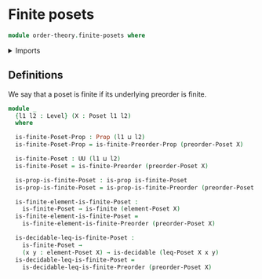 # Finite posets

```agda
module order-theory.finite-posets where
```

<details><summary>Imports</summary>

```agda
open import foundation.decidable-types
open import foundation.propositions
open import foundation.universe-levels

open import order-theory.finite-preorders
open import order-theory.posets

open import univalent-combinatorics.finite-types
```

</details>

## Definitions

We say that a poset is finite if its underlying preorder is finite.

```agda
module _
  {l1 l2 : Level} (X : Poset l1 l2)
  where

  is-finite-Poset-Prop : Prop (l1 ⊔ l2)
  is-finite-Poset-Prop = is-finite-Preorder-Prop (preorder-Poset X)

  is-finite-Poset : UU (l1 ⊔ l2)
  is-finite-Poset = is-finite-Preorder (preorder-Poset X)

  is-prop-is-finite-Poset : is-prop is-finite-Poset
  is-prop-is-finite-Poset = is-prop-is-finite-Preorder (preorder-Poset X)

  is-finite-element-is-finite-Poset :
    is-finite-Poset → is-finite (element-Poset X)
  is-finite-element-is-finite-Poset =
    is-finite-element-is-finite-Preorder (preorder-Poset X)

  is-decidable-leq-is-finite-Poset :
    is-finite-Poset →
    (x y : element-Poset X) → is-decidable (leq-Poset X x y)
  is-decidable-leq-is-finite-Poset =
    is-decidable-leq-is-finite-Preorder (preorder-Poset X)
```

